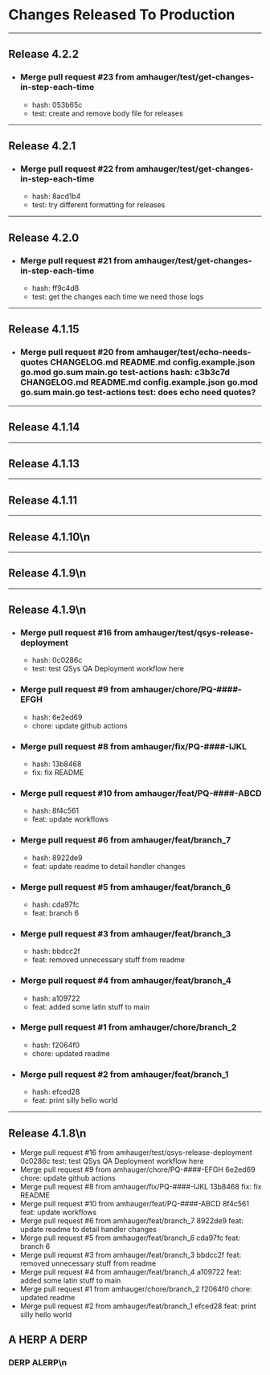 # Changes Released To Production
---------------------------------
## Release 4.2.2
* ### Merge pull request #23 from amhauger/test/get-changes-in-step-each-time
  * hash: 053b65c
  * test: create and remove body file for releases

---------------------------------
## Release 4.2.1
* ### Merge pull request #22 from amhauger/test/get-changes-in-step-each-time
  * hash: 8acd1b4
  * test: try different formatting for releases

---------------------------------
## Release 4.2.0
* ### Merge pull request #21 from amhauger/test/get-changes-in-step-each-time
  * hash: ff9c4d8
  * test: get the changes each time we need those logs

---------------------------------
## Release 4.1.15
* ### Merge pull request #20 from amhauger/test/echo-needs-quotes CHANGELOG.md README.md config.example.json go.mod go.sum main.go test-actions hash: c3b3c7d CHANGELOG.md README.md config.example.json go.mod go.sum main.go test-actions test: does echo need quotes?

---------------------------------
## Release 4.1.14

---------------------------------
## Release 4.1.13

---------------------------------
## Release 4.1.11

---------------------------------
## Release 4.1.10\n

---------------------------------
## Release 4.1.9\n

---------------------------------
## Release 4.1.9\n
* ### Merge pull request #16 from amhauger/test/qsys-release-deployment
  * hash: 0c0286c
  * test: test QSys QA Deployment workflow here

* ### Merge pull request #9 from amhauger/chore/PQ-####-EFGH
  * hash: 6e2ed69
  * chore: update github actions

* ### Merge pull request #8 from amhauger/fix/PQ-####-IJKL
  * hash: 13b8468
  * fix: fix README

* ### Merge pull request #10 from amhauger/feat/PQ-####-ABCD
  * hash: 8f4c561
  * feat: update workflows

* ### Merge pull request #6 from amhauger/feat/branch_7
  * hash: 8922de9
  * feat: update readme to detail handler changes

* ### Merge pull request #5 from amhauger/feat/branch_6
  * hash: cda97fc
  * feat: branch 6

* ### Merge pull request #3 from amhauger/feat/branch_3
  * hash: bbdcc2f
  * feat: removed unnecessary stuff from readme

* ### Merge pull request #4 from amhauger/feat/branch_4
  * hash: a109722
  * feat: added some latin stuff to main

* ### Merge pull request #1 from amhauger/chore/branch_2
  * hash: f2064f0
  * chore: updated readme

* ### Merge pull request #2 from amhauger/feat/branch_1
  * hash: efced28
  * feat: print silly hello world

---------------------------------
## Release 4.1.8\n
* Merge pull request #16 from amhauger/test/qsys-release-deployment
0c0286c
test: test QSys QA Deployment workflow here
* Merge pull request #9 from amhauger/chore/PQ-####-EFGH
6e2ed69
chore: update github actions
* Merge pull request #8 from amhauger/fix/PQ-####-IJKL
13b8468
fix: fix README
* Merge pull request #10 from amhauger/feat/PQ-####-ABCD
8f4c561
feat: update workflows
* Merge pull request #6 from amhauger/feat/branch_7
8922de9
feat: update readme to detail handler changes
* Merge pull request #5 from amhauger/feat/branch_6
cda97fc
feat: branch 6
* Merge pull request #3 from amhauger/feat/branch_3
bbdcc2f
feat: removed unnecessary stuff from readme
* Merge pull request #4 from amhauger/feat/branch_4
a109722
feat: added some latin stuff to main
* Merge pull request #1 from amhauger/chore/branch_2
f2064f0
chore: updated readme
* Merge pull request #2 from amhauger/feat/branch_1
efced28
feat: print silly hello world
## A HERP A DERP
### DERP ALERP\n
